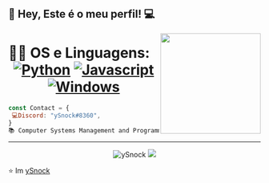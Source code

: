 👋 Hey, Este é o meu perfil! :computer:
 ------------
<img align='right' src='https://www.tilaplaya.com/includes/404.png' width='200"'>

 # 👨‍💻 OS e Linguagens: <div align="center">  [![Python](https://img.shields.io/badge/Python-3776AB?style=for-the-badge&logo=python&logoColor=white)](https://wiki.python.org/moin/BeginnersGuide) [![Javascript](https://img.shields.io/badge/JavaScript-323330?style=for-the-badge&logo=javascript&logoColor=F7DF1E)](https://developer.mozilla.org/pt-BR/docs/Web/JavaScript) [![Windows](https://img.shields.io/badge/Windows-0078D6?style=for-the-badge&logo=windows&logoColor=white)](https://www.microsoft.com/pt-pt/windows/get-windows-10)

</div>

```js
const Contact = { 
 💻Discord: "ySnock#8360",
}
📚 Computer Systems Management and Programming student
```
 ------------
<p align="center">
  <img src="https://github-readme-stats.vercel.app/api?username=ySnock404&show_icons=true" alt="ySnock" />
  <img src="https://github-readme-stats.vercel.app/api/top-langs/?username=ySnock404&layout=compact)" />
 <br>
</p>


⭐️ Im [ySnock](https://github.com/ySnock404)

